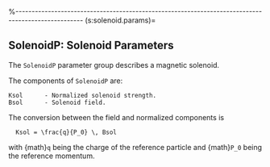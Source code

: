 %---------------------------------------------------------------------------------------------------
(s:solenoid.params)=
## SolenoidP: Solenoid Parameters

The `SolenoidP` parameter group describes a magnetic solenoid. 

The components of `SolenoidP` are:
```{code} yaml
Ksol      - Normalized solenoid strength.
Bsol      - Solenoid field.
```
The conversion between the field and normalized components is
```{math}
  Ksol = \frac{q}{P_0} \, Bsol
```
with {math}`q` being the charge of the reference particle and {math}`P_0` being the 
reference momentum.